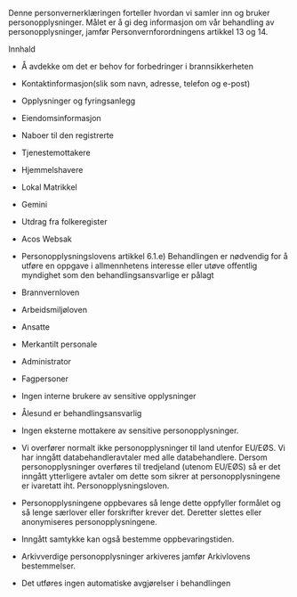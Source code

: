 <!-- title: Tilsyn med private bedrifter, særskilte brannobjekt -->


  

Denne personvernerklæringen forteller hvordan vi samler inn og bruker personopplysninger. Målet er å gi deg informasjon om vår behandling av personopplysninger, jamfør Personvernforordningens artikkel 13 og 14.

  

Innhald

*   Å avdekke om det er behov for forbedringer i brannsikkerheten  
    
*   Kontaktinformasjon(slik som navn, adresse, telefon og e-post)  
    
*   Opplysninger og fyringsanlegg  
    
*   Eiendomsinformasjon  
    
*   Naboer til den registrerte  
    
*   Tjenestemottakere  
    
*   Hjemmelshavere  
    
*   Lokal Matrikkel  
    
*   Gemini  
    
*   Utdrag fra folkeregister  
    
*   Acos Websak  
    
*   Personopplysningslovens artikkel 6.1.e) Behandlingen er nødvendig for å utføre en oppgave i allmennhetens interesse eller utøve offentlig myndighet som den behandlingsansvarlige er pålagt  
    
*   Brannvernloven  
    
*   Arbeidsmiljøloven  
    
*   Ansatte  
    
*   Merkantilt personale  
    
*   Administrator  
    
*   Fagpersoner  
    
*   Ingen interne brukere av sensitive opplysninger  
    
*   Ålesund er behandlingsansvarlig  
    
*   Ingen eksterne mottakere av sensitive personopplysninger.  
    
*   Vi overfører normalt ikke personopplysninger til land utenfor EU/EØS. Vi har inngått databehandleravtaler med alle databehandlere. Dersom personopplysninger overføres til tredjeland (utenom EU/EØS) så er det inngått ytterligere avtaler om dette som sikrer at personopplysningene er ivaretatt iht. Personopplysningsloven.  
    
*   Personopplysningene oppbevares så lenge dette oppfyller formålet og så lenge særlover eller forskrifter krever det. Deretter slettes eller anonymiseres personopplysningene.  
    
*   Inngått samtykke kan også bestemme oppbevaringstiden.  
    
*   Arkivverdige personopplysninger arkiveres jamfør Arkivlovens bestemmelser.  
    
*   Det utføres ingen automatiske avgjørelser i behandlingen